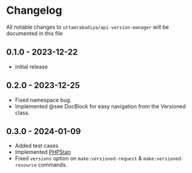 # Changelog

All notable changes to `uttamrabadiya/api-version-manager` will be documented in this file

## 0.1.0 - 2023-12-22

- initial release

## 0.2.0 - 2023-12-25

- Fixed namespace bug.
- Implemented @see DocBlock for easy navigation from the Versioned class.


## 0.3.0 - 2024-01-09

- Added test cases
- Implemented [PHPStan](https://phpstan.org/)
- Fixed `versions` option on `make:versioned-request` & `make:versioned-resource` commands.
